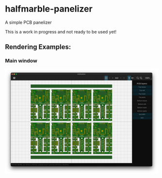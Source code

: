 # halfmarble-panelizer
A simple PCB panelizer

This is a work in progress and not ready to be used yet!


Rendering Examples:
-------------------

### Main window
![main window](Screenshot.png)

